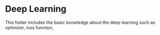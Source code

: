 # Deep Learning
This folder includes the basic knowledge about the deep learning such as optimizer, loss function,